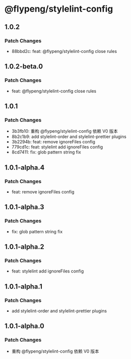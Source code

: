 # @flypeng/stylelint-config

## 1.0.2

### Patch Changes

- 88bbd2c: feat: @flypeng/stylelint-config close rules

## 1.0.2-beta.0

### Patch Changes

- feat: @flypeng/stylelint-config close rules

## 1.0.1

### Patch Changes

- 3b3fb10: 重构 @flypeng/stylelint-config 依赖 V0 版本
- 8b2c1b9: add stylelint-order and stylelint-prettier plugins
- 3b2294b: feat: remove ignoreFiles config
- 779cd1c: feat: stylelint add ignoreFiles config
- 8cd7411: fix: glob pattern string fix

## 1.0.1-alpha.4

### Patch Changes

- feat: remove ignoreFiles config

## 1.0.1-alpha.3

### Patch Changes

- fix: glob pattern string fix

## 1.0.1-alpha.2

### Patch Changes

- feat: stylelint add ignoreFiles config

## 1.0.1-alpha.1

### Patch Changes

- add stylelint-order and stylelint-prettier plugins

## 1.0.1-alpha.0

### Patch Changes

- 重构 @flypeng/stylelint-config 依赖 V0 版本
